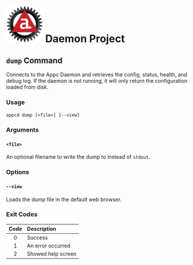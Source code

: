 # ![Appc Daemon logo](../../images/appc-daemon.png) Daemon Project

## `dump` Command

Connects to the Appc Daemon and retrieves the config, status, health, and debug log. If the daemon
is not running, it will only return the configuration loaded from disk.

### Usage

```
appcd dump [<file>] [--view]
```

### Arguments

#### `<file>`

An optional filename to write the dump to instead of `stdout`.

### Options

#### `--view`

Loads the dump file in the default web browser.

### Exit Codes

| Code  | Description             |
| :---: | :---------------------- |
| 0     | Success                 |
| 1     | An error occurred       |
| 2     | Showed help screen      |

